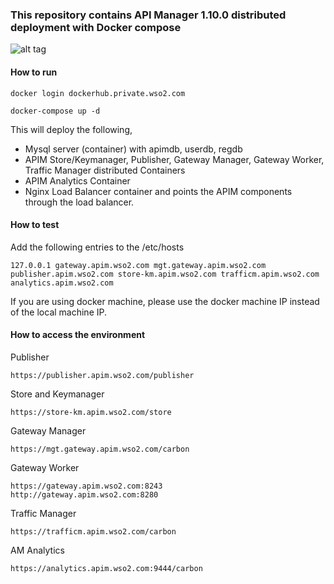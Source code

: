### This repository contains API Manager 1.10.0 distributed deployment with Docker compose

![alt tag](https://github.com/wso2-support/deployment-patterns/blob/master/wso2am/2.0.0/patterns/design/am-2.0-pattern-4.png)

#### How to run

 ```docker login dockerhub.private.wso2.com ```

 ```docker-compose up -d```

This will deploy the following,

* Mysql server (container) with apimdb, userdb, regdb
* APIM Store/Keymanager, Publisher, Gateway Manager, Gateway Worker, Traffic Manager distributed Containers
* APIM Analytics Container
* Nginx Load Balancer container and points the APIM components through the load balancer.


#### How to test

Add the following entries to the /etc/hosts
```
127.0.0.1 gateway.apim.wso2.com mgt.gateway.apim.wso2.com publisher.apim.wso2.com store-km.apim.wso2.com trafficm.apim.wso2.com analytics.apim.wso2.com
```
If you are using docker machine, please use the docker machine IP instead of the local machine IP.

#### How to access the environment

Publisher

```
https://publisher.apim.wso2.com/publisher
```

Store and Keymanager

```
https://store-km.apim.wso2.com/store
```

Gateway Manager

```
https://mgt.gateway.apim.wso2.com/carbon
```

Gateway Worker

```
https://gateway.apim.wso2.com:8243
http://gateway.apim.wso2.com:8280
```

Traffic Manager

```
https://trafficm.apim.wso2.com/carbon
```

AM Analytics

```
https://analytics.apim.wso2.com:9444/carbon
```